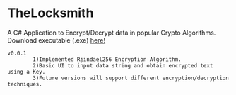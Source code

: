 # TheLocksmith

A C# Application to Encrypt/Decrypt data in popular Crypto Algorithms.
Download executable (.exe) [here!](https://github.com/deveshyngle/TheLocksmith/releases)

    v0.0.1
            1)Implemented Rjindael256 Encryption Algorithm.
            2)Basic UI to input data string and obtain encrypted text using a Key.
            3)Future versions will support different encryption/decryption techniques.
    
